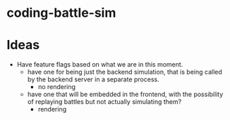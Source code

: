# coding-battle-sim


# Ideas
- Have feature flags based on what we are in this moment.
  - have one for being just the backend simulation, that is being called by the backend server in a separate process.
    - no rendering
  - have one that will be embedded in the frontend, with the possibility of replaying battles but not actually simulating them?
    - rendering